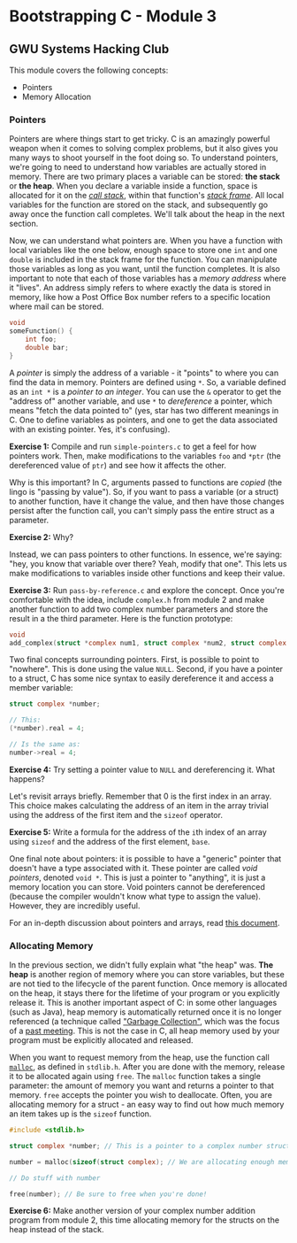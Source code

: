 # Bootstrapping C - Module 3
## GWU Systems Hacking Club

This module covers the following concepts:
 - Pointers
 - Memory Allocation

### Pointers
Pointers are where things start to get tricky. C is an amazingly powerful weapon when it comes to solving complex problems, but it also gives you many ways to shoot yourself in the foot doing so. To understand pointers, we're going to need to understand how variables are actually stored in memory. There are two primary places a variable can be stored: **the stack** or **the heap**. When you declare a variable inside a function, space is allocated for it on the [*call stack*](https://en.wikipedia.org/wiki/Call_stack), within that function's [*stack frame*](http://www.cs.uwm.edu/classes/cs315/Bacon/Lecture/HTML/ch10s07.html). All local variables for the function are stored on the stack, and subsequently go away once the function call completes. We'll talk about the heap in the next section.

Now, we can understand what pointers are. When you have a function with local variables like the one below, enough space to store one `int` and one `double` is included in the stack frame for the function. You can manipulate those variables as long as you want, until the function completes. It is also important to note that each of those variables has a *memory address* where it "lives". An address simply refers to where exactly the data is stored in memory, like how a Post Office Box number refers to a specific location where mail can be stored.

```c
void
someFunction() {
    int foo;
    double bar;
}
```

A *pointer* is simply the address of a variable - it "points" to where you can find the data in memory. Pointers are defined using `*`. So, a variable defined as an `int *` is a *pointer to an integer*. You can use the `&` operator to get the "address of" another variable, and use `*` to *dereference* a pointer, which means "fetch the data pointed to" (yes, star has two different meanings in C. One to define variables as pointers, and one to get the data associated with an existing pointer. Yes, it's confusing).

**Exercise 1:** Compile and run `simple-pointers.c` to get a feel for how pointers work. Then, make modifications to the variables `foo` and `*ptr` (the dereferenced value of `ptr`) and see how it affects the other.

Why is this important? In C, arguments passed to functions are *copied* (the lingo is "passing by value"). So, if you want to pass a variable (or a struct) to another function, have it change the value, and then have those changes persist after the function call, you can't simply pass the entire struct as a parameter.

**Exercise 2:** Why?

Instead, we can pass pointers to other functions. In essence, we're saying: "hey, you know that variable over there? Yeah, modify that one". This lets us make modifications to variables inside other functions and keep their value.

**Exercise 3:** Run `pass-by-reference.c` and explore the concept. Once you're comfortable with the idea, include `complex.h` from module 2 and make another function to add two complex number parameters and store the result in a the third parameter. Here is the function prototype:

```c
void
add_complex(struct *complex num1, struct complex *num2, struct complex *result);
```

Two final concepts surrounding pointers. First, is possible to point to "nowhere". This is done using the value `NULL`. Second, if you have a pointer to a struct, C has some nice syntax to easily dereference it and access a member variable:

```c
struct complex *number;

// This:
(*number).real = 4;

// Is the same as:
number->real = 4;
```

**Exercise 4:** Try setting a pointer value to `NULL` and dereferencing it. What happens?

Let's revisit arrays briefly. Remember that 0 is the first index in an array. This choice makes calculating the address of an item in the array trivial using the address of the first item and the `sizeof` operator.

**Exercise 5:** Write a formula for the address of the `i`th index of an array using `sizeof` and the address of the first element, `base`.

One final note about pointers: it is possible to have a "generic" pointer that doesn't have a type associated with it. These pointer are called *void pointers*, denoted `void *`. This is just a pointer to "anything", it is just a memory location you can store. Void pointers cannot be dereferenced (because the compiler wouldn't know what type to assign the value). However, they are incredibly useful.

For an in-depth discussion about pointers and arrays, read [this document](http://home.earthlink.net/~momotuk/pointers.pdf).

### Allocating Memory
In the previous section, we didn't fully explain what "the heap" was. **The heap** is another region of memory where you can store variables, but these are not tied to the lifecycle of the parent function. Once memory is allocated on the heap, it stays there for the lifetime of your program or you explicitly release it. This is another important aspect of C: in some other languages (such as Java), heap memory is automatically returned once it is no longer referenced (a technique called ["Garbage Collection"](https://en.wikipedia.org/wiki/Garbage_collection_(computer_science)), which was the focus of a [past meeting](https://github.com/GW-SHC/info/wiki/Garbage-Collection-Basics). This is not the case in C, all heap memory used by your program must be explicitly allocated and released.

When you want to request memory from the heap, use the function call [`malloc`](http://man7.org/linux/man-pages/man3/free.3.html), as defined in `stdlib.h`. After you are done with the memory, release it to be allocated again using `free`. The `malloc` function takes a single parameter: the amount of memory you want and returns a pointer to that memory. `free` accepts the pointer you wish to deallocate. Often, you are allocating memory for a struct - an easy way to find out how much memory an item takes up is the `sizeof` function.

```c
#include <stdlib.h>

struct complex *number; // This is a pointer to a complex number struct

number = malloc(sizeof(struct complex); // We are allocating enough memory for the struct

// Do stuff with number

free(number); // Be sure to free when you're done!
```

**Exercise 6:** Make another version of your complex number addition program from module 2, this time allocating memory for the structs on the heap instead of the stack.
